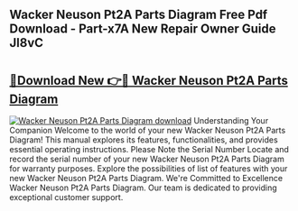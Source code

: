 ## Wacker Neuson Pt2A Parts Diagram Free Pdf Download - Part-x7A New Repair Owner Guide Jl8vC

# <h2><a href="http://dfse70.blite.top/?on=Wacker+Neuson+Pt2A+Parts+Diagram">🔗Download New 👉🔴 Wacker Neuson Pt2A Parts Diagram</a></h2>

[![Wacker Neuson Pt2A Parts Diagram download](https://i.imgur.com/lujVjoI.png)](http://dfse70.blite.top/?on=Wacker+Neuson+Pt2A+Parts+Diagram)
Understanding Your Companion Welcome to the world of your new Wacker Neuson Pt2A Parts Diagram! This manual explores its features, functionalities, and provides essential operating instructions. Please Note the Serial Number Locate and record the serial number of your new Wacker Neuson Pt2A Parts Diagram for warranty purposes. Explore the possibilities of list of features with your new Wacker Neuson Pt2A Parts Diagram. We're Committed to Excellence Wacker Neuson Pt2A Parts Diagram. Our team is dedicated to providing exceptional customer support.
